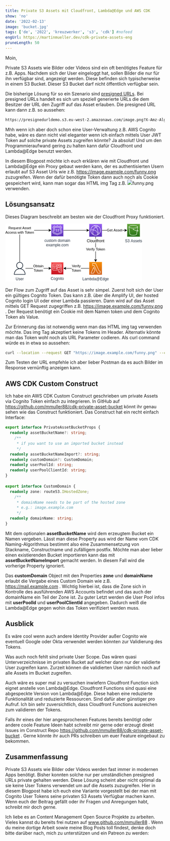 ```yaml
---
title: Private S3 Assets mit Cloudfront, Lambda@Edge und AWS CDK
show: 'no'
date: '2022-02-13'
image: 'bucket.jpg'
tags: ['de', '2022', 'kreuzwerker', 's3', 'cdk'] #nofeed
engUrl: https://martinmueller.dev/cdk-private-assets-eng
pruneLength: 50
---
```


Moin,

Private S3 Assets wie Bilder oder Videos sind ein oft benötigtes Feature für z.B. Apps. Nachdem sich der User eingeloggt hat, sollen Bilder die nur für ihn verfügbar sind, angezeigt werden. Diese befinden sich typischerweise in einem S3 Bucket. Dieser S3 Bucket darf nicht öffentlich verfügbar sein.

Die bisherige Lösung für so ein Szenario sind [presigned URLs](https://medium.com/@aidan.hallett/securing-aws-s3-uploads-using-presigned-urls-aa821c13ae8d). Bei presigned URLs handelt es sich um speziell generierte URLs die dem Besitzer der URL den Zugriff auf das Asset erlauben. Die presigned URL kann dann z.B. so aussehen:

```txt
https://presignedurldemo.s3.eu-west-2.amazonaws.com/image.png?X-Amz-Algorithm=AWS4-HMAC-SHA256&X-Amz-Credential=AKIAJJWZ7B6WCRGMKFGQ%2F20180210%2Feu-west-2%2Fs3%2Faws4_request&X-Amz-Date=20180210T171315Z&X-Amz-Expires=1800&X-Amz-Signature=12b74b0788aa036bc7c3d03b3f20c61f1f91cc9ad8873e3314255dc479a25351&X-Amz-SignedHeaders=host
```

Mhh wenn ich aber doch schon eine User-Verwaltung z.B. AWS Cognito habe, wäre es dann nicht viel eleganter wenn ich einfach mittels User JWT Token auf solche private Assets zugreifen könnte? Ja absolut! Und um den Programmieraufwand gering zu halten kann dafür Cloudfront und Lambda@Edge benutzt werden.

In diesem Blogpost möchte ich euch erklären wie mit Cloudfront und Lambda@Edge ein Proxy gebaut werden kann, der es authentisierten Usern erlaubt auf S3 Asset Urls wie z.B. https://image.example.com/funny.png zuzugreifen. Wenn der dafür benötigte Token dann auch noch als Cookie gespeichert wird, kann man sogar das HTML img Tag z.B. <img src="https://image.example.com/funny.png">funny.png</img> verwenden.

## Lösungsansatz

Dieses Diagram beschreibt am besten wie der Cloudfront Proxy funktioniert.

![Diagram](https://raw.githubusercontent.com/mmuller88/mmblog/master/content/cdk-private-assets/cdkPrivateAssetBucket.png)

Der Flow zum Zugriff auf das Asset is sehr simpel. Zuerst holt sich der User ein gültiges Cognito Token. Das kann z.B. über die Amplify UI, der hosted Cognito login UI oder einer Lambda passieren. Dann wird auf das Asset mittels GET Request zugegriffen z.B. https://image.example.com/funny.png . Der Request benötigt ein Cookie mit dem Namen token und dem Cognito Token als Value.

Zur Erinnerung das ist notwendig wenn man das HTML img tag verwenden möchte. Das img Tag akzeptiert keine Tokens im Header. Alternativ könnte man das Token wohl noch als URL Parameter codieren. Als curl command würde es in etwa so aussehen:

```bash
curl --location --request GET "https://image.example.com/funny.png" --cookie "Cookie: token=ey..."
```

Zum Testen der URL empfehle ich aber lieber Postman da es auch Bilder im Response vernünftig anzeigen kann.

## AWS CDK Custom Construct

Ich habe ein AWS CDK Custom Construct geschrieben um private Assets via Cognito Token einfach zu integrieren. In GitHub auf https://github.com/mmuller88/cdk-private-asset-bucket könnt ihr genau sehen wie das Construct funktioniert. Das Construct hat ein recht einfach Interface:

```ts
export interface PrivateAssetBucketProps {
  readonly assetBucketName?: string;
    /**
     * if you want to use an imported bucket instead
     */
  readonly assetBucketNameImport?: string;
  readonly customDomain?: CustomDomain;
  readonly userPoolId: string;
  readonly userPoolClientId: string;
}

export interface CustomDomain {
  readonly zone: route53.IHostedZone;
    /**
     * domainName needs to be part of the hosted zone
     * e.g.: image.example.com
     */
  readonly domainName: string;
}
```

Mit dem optionalen **assetBucketName** wird dem erzeugtem Bucket ein Namen vergeben. Lässt man diese Property aus wird der Name vom CDK Naming-Algorithmus bestimmt also eine Zusammensetzung von Stackname, Constructname und zufälligem postfix. Möchte man aber lieber einen existierenden Bucket importieren kann das mit **assetBucketNameImport** gemacht werden. In diesem Fall wird die vorherige Property ignoriert.

Das **customDomain** Object mit den Properties **zone** und **domainName** erlaubt die Vergabe eines Custom Domain wie z.B. https://mail.example.com . Wichtig hierbei ist, dass die Zone sich in Kontrolle des ausführenden AWS Accounts befindet und das auch der domainName ein Teil der Zone ist. Zu guter Letzt werden die User Pool infos mit **userPoolId** und **userPoolClientId** angegeben. Dadurch weiß die Lambda@Edge gegen wohin das Token verifiziert werden muss.

## Ausblick

Es wäre cool wenn auch andere Identity Provider außer Cognito wie eventuell Google oder Okta verwendet werden könnten zur Validierung des Tokens.

Was auch noch fehlt sind private User Scope. Das wären quasi Unterverzeichnisse im privaten Bucket auf welcher dann nur der validierte User zugreifen kann. Zurzeit können die validierten User nämlich noch auf alle Assets im Bucket zugreifen.

Auch wäre es super mal zu versuchen inwiefern Cloudfront Function sich eignet anstelle von Lambda@Edge. Cloudfront Functions sind quasi eine abgespeckte Version von Lambda@Edge. Diese haben eine reduzierte Funktionalität und reduzierte Ressourcen. Sind dafür aber günstiger pro Aufruf. Ich bin sehr zuversichtlich, dass Cloudfront Functions ausreichen zum validieren der Tokens.

Falls ihr eines der hier angesprochenen Features bereits benötigt oder andere coole Feature Ideen habt schreibt mir gerne oder erzeugt direkt Issues im Construct Repo https://github.com/mmuller88/cdk-private-asset-bucket . Gerne könnte ihr auch PRs schreiben um euer Feature eingebaut zu bekommen.

## Zusammenfassung

Private S3 Assets wie Bilder oder Videos werden fast immer in modernen Apps benötigt. Bisher konnten solche nur per umständlichen presigned URLs private gehalten werden. Diese Lösung scheint aber nicht optimal da sie keine User Tokens verwendet um auf die Assets zuzugreifen. Hier in diesem Blogpost habe ich euch eine Variante vorgestellt bei der man mit Cognito User Tokens seine privaten S3 Assets Verfügbar machen kann. Wenn euch der Beitrag gefällt oder ihr Fragen und Anregungen habt, schreibt mir doch gerne.

Ich liebe es an Content Management Open Source Projekte zu arbeiten. Vieles kannst du bereits frei nutzen auf www.github.com/mmuller88 . Wenn du meine dortige Arbeit sowie meine Blog Posts toll findest, denke doch bitte darüber nach, mich zu unterstützen und ein Patreon zu werden:

   
